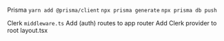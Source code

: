 Prisma
`yarn add @prisma/client`
`npx prisma generate`
`npx prisma db push`

Clerk
`middleware.ts`
Add (auth) routes to app router
Add Clerk provider to root layout.tsx